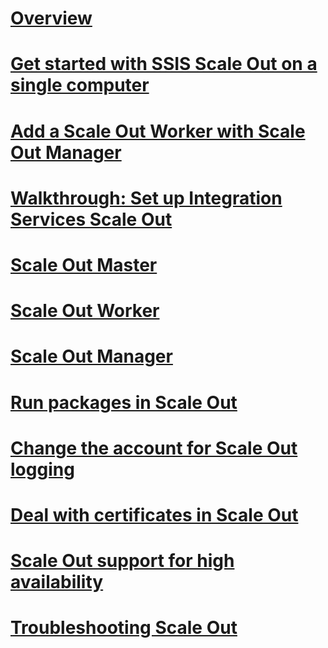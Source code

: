 # [Overview](integration-services-ssis-scale-out.md)
# [Get started with SSIS Scale Out on a single computer](get-started-with-ssis-scale-out-onebox.md)
# [Add a Scale Out Worker with Scale Out Manager](add-scale-out-worker.md)
# [Walkthrough: Set up Integration Services Scale Out](walkthrough-set-up-integration-services-scale-out.md)
# [Scale Out Master](integration-services-ssis-scale-out-master.md)
# [Scale Out Worker](integration-services-ssis-scale-out-worker.md)
# [Scale Out Manager](integration-services-ssis-scale-out-manager.md)
# [Run packages in Scale Out](run-packages-in-integration-services-ssis-scale-out.md)
# [Change the account for Scale Out logging](change-logdb-account.md)
# [Deal with certificates in Scale Out](deal-with-certificates-in-ssis-scale-out.md)
# [Scale Out support for high availability](scale-out-support-for-high-availability.md)
# [Troubleshooting Scale Out](troubleshooting-scale-out.md)